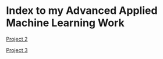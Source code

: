 # Index to my Advanced Applied Machine Learning Work

[Project 2](Project_2.md)

[Project 3](Project_3.md)
